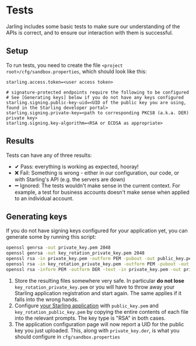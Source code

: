 # Tests

Jarling includes some basic tests to make sure our understanding of the APIs is correct, and to ensure our interaction with them is successful.

## Setup

To run tests, you need to create the file `<project root>/cfg/sandbox.properties`, which should look like this:
```properties
starling.access.token=<user access token>

# signature-protected endpoints require the following to be configured
# See [Generating keys] below if you do not have any keys configured
starling.signing.public-key-uid=<UID of the public key you are using, found in the Starling developer portal>
starling.signing.private-key=<path to corresponding PKCS8 (a.k.a. DER) private key>
starling.signing.key-algorithm=<RSA or ECDSA as appropriate>
```

## Results

Tests can have any of three results:
- ✔ Pass: everything is working as expected, hooray!
- ❌ Fail: Something is wrong - either in our configuration, our code, or with Starling's API (e.g. the servers are down)
- ➖ Ignored: The tests wouldn't make sense in the current context. For example, a test for business accounts doesn't make sense when applied to an individual account.

## Generating keys

If you do not have signing keys configured for your application yet, you can generate some by running this script:

```bash
openssl genrsa -out private_key.pem 2048
openssl genrsa -out key_rotation_private_key.pem 2048
openssl rsa -in private_key.pem -outform PEM -pubout -out public_key.pem
openssl rsa -in key_rotation_private_key.pem -outform PEM -pubout -out key_rotation_public_key.pem
openssl rsa -inform PEM -outform DER -text -in private_key.pem -out private_key.der
```

1. Store the resulting files somewhere very safe. In particular **do not lose** `key_rotation_private_key.pem` or you will have to throw away your Starling application registration and start again. The same applies if it falls into the wrong hands.
2. Configure [your Starling application](https://developer.starlingbank.com/application/list) with `public_key.pem` and `key_rotation_public_key.pem` by copying the entire contents of each file into the relevant prompts. The key type is "RSA" in both cases.
3. The application configuration page will now report a UID for the public key you just uploaded. This, along with `private_key.der`, is what you should configure in `cfg/sandbox.properties`
